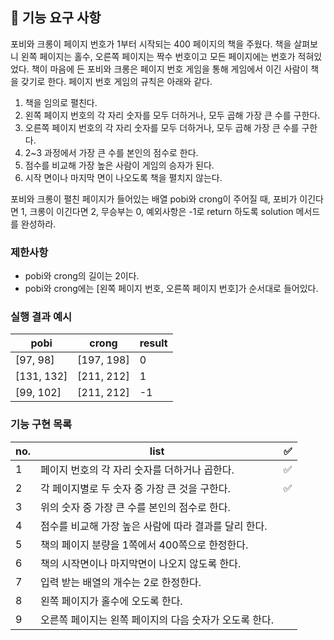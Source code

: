 ## 🚀 기능 요구 사항

포비와 크롱이 페이지 번호가 1부터 시작되는 400 페이지의 책을 주웠다. 책을 살펴보니 왼쪽 페이지는 홀수, 오른쪽 페이지는 짝수 번호이고 모든 페이지에는 번호가 적혀있었다. 책이 마음에 든 포비와 크롱은 페이지 번호 게임을 통해 게임에서 이긴 사람이 책을 갖기로 한다. 페이지 번호 게임의 규칙은 아래와 같다.

1. 책을 임의로 펼친다.
2. 왼쪽 페이지 번호의 각 자리 숫자를 모두 더하거나, 모두 곱해 가장 큰 수를 구한다.
3. 오른쪽 페이지 번호의 각 자리 숫자를 모두 더하거나, 모두 곱해 가장 큰 수를 구한다.
4. 2~3 과정에서 가장 큰 수를 본인의 점수로 한다.
5. 점수를 비교해 가장 높은 사람이 게임의 승자가 된다.
6. 시작 면이나 마지막 면이 나오도록 책을 펼치지 않는다.

포비와 크롱이 펼친 페이지가 들어있는 배열 pobi와 crong이 주어질 때, 포비가 이긴다면 1, 크롱이 이긴다면 2, 무승부는 0, 예외사항은 -1로 return 하도록 solution 메서드를 완성하라.

### 제한사항

- pobi와 crong의 길이는 2이다.
- pobi와 crong에는 [왼쪽 페이지 번호, 오른쪽 페이지 번호]가 순서대로 들어있다.

### 실행 결과 예시

| pobi       | crong      | result |
| ---------- | ---------- | ------ |
| [97, 98]   | [197, 198] | 0      |
| [131, 132] | [211, 212] | 1      |
| [99, 102]  | [211, 212] | -1     |

### 기능 구현 목록

| no. | list                                                   | ✅  |
| --- | ------------------------------------------------------ | --- |
| 1   | 페이지 번호의 각 자리 숫자를 더하거나 곱한다.          | ✅  |
| 2   | 각 페이지별로 두 숫자 중 가장 큰 것을 구한다.          | ✅  |
| 3   | 위의 숫자 중 가장 큰 수를 본인의 점수로 한다.          |     |
| 4   | 점수를 비교해 가장 높은 사람에 따라 결과를 달리 한다.  |     |
| 5   | 책의 페이지 분량을 1쪽에서 400쪽으로 한정한다.         |     |
| 6   | 책의 시작면이나 마지막면이 나오지 않도록 한다.         |     |
| 7   | 입력 받는 배열의 개수는 2로 한정한다.                  |     |
| 8   | 왼쪽 페이지가 홀수에 오도록 한다.                      |     |
| 9   | 오른쪽 페이지는 왼쪽 페이지의 다음 숫자가 오도록 한다. |     |
